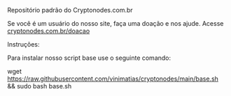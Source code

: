 Repositório padrão do Cryptonodes.com.br

Se você é um usuário do nosso site, faça uma doação e nos ajude. Acesse <a href="https://cryptonodes.com.br/doacao">cryptonodes.com.br/doacao</a>

Instruções:

Para instalar nosso script base use o seguinte comando:

wget https://raw.githubusercontent.com/vinimatias/cryptonodes/main/base.sh && sudo bash base.sh

